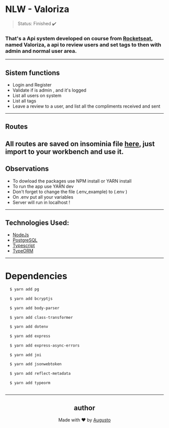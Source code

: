 # NLW - Valoriza

>Status: Finished ✔️

### That's a Api system developed on course from [Rocketseat](https://www.rocketseat.com.br), named Valoriza, a api to review users and set tags to then with admin and normal user area. 
---
## Sistem functions 
+ Login and Register
+ Validate if is admin , and it's logged
+ List all users on system
+ List all tags 
+ Leave a review to a user, and list all the compliments received and sent
---
## Routes

All routes are saved on insominia file [here](./insominia/Insominia-Routes), just import to your workbench and use it.
---
## Observations 
+ To dowload the packages use NPM install or YARN install
+ To run the app use YARN dev
+ Don't forget to change the file (.env_example) to (.env )
+ On .env put all your variables 
+ Server will run in localhost !
---
## Technologies Used:

+ [NodeJs](https://nodejs.org/en/)
+ [PostgreSQL](https://www.postgresql.org)
+ [Typescript](https://www.typescriptlang.org/)
+ [TypeORM](https://typeorm.io/#/)

---
# Dependencies
```bash
  $ yarn add pg
  
  $ yarn add bcryptjs
  
  $ yarn add body-parser
  
  $ yarn add class-transformer
  
  $ yarn add dotenv
  
  $ yarn add express
  
  $ yarn add express-async-errors
  
  $ yarn add joi
  
  $ yarn add jsonwebtoken
  
  $ yarn add reflect-metadata
  
  $ yarn add typeorm
  
```
---

<h2 align='center'>author</h2>
<div align='center'>
  Made with ❤️ by <a href="https://github.com/AugustoBernardes">Augusto</a>
</div>
